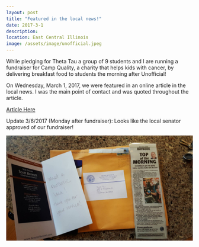 ```yaml
---
layout: post
title: "Featured in the local news!"
date: 2017-3-1
description: 
location: East Central Illinois
image: /assets/image/unofficial.jpeg
---
```


While pledging for Theta Tau a group of 9 students and I are running a
fundraiser for Camp Quality, a charity that helps kids with cancer, by
delivering breakfast food to students the morning after Unofficial!

On Wednesday, March 1, 2017, we were featured in an online article in the local
news. I was the main point of contact and was quoted throughout the article.

<a href="http://www.news-gazette.com/news/local/2017-03-01/top-morning-march-1-2017.html">Article Here</a>

Update 3/6/2017 (Monday after fundraiser): Looks like the local senator approved
of our fundraiser!

<img src="/assets/image/unofficial-senator.jpg">
